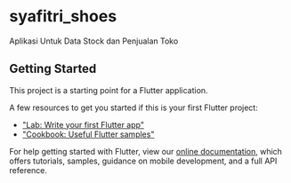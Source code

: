 # syafitri_shoes

Aplikasi Untuk Data Stock dan Penjualan Toko

## Getting Started

This project is a starting point for a Flutter application.

A few resources to get you started if this is your first Flutter project:

- ["Lab: Write your first Flutter app"](https://flutter.dev/docs/get-started/codelab)
- ["Cookbook: Useful Flutter samples"](https://flutter.dev/docs/cookbook)

For help getting started with Flutter, view our
[online documentation](https://flutter.dev/docs), which offers tutorials,
samples, guidance on mobile development, and a full API reference.
